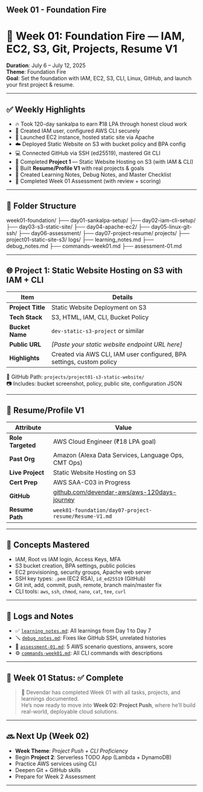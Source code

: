 ## Week 01 - Foundation Fire 

# 📅 Week 01: Foundation Fire — IAM, EC2, S3, Git, Projects, Resume V1

**Duration**: July 6 – July 12, 2025  
**Theme**: Foundation Fire  
**Goal**: Set the foundation with IAM, EC2, S3, CLI, Linux, GitHub, and launch your first project & resume.

---

## ✅ Weekly Highlights

- 🔥 Took 120-day sankalpa to earn ₹18 LPA through honest cloud work
- 🔐 Created IAM user, configured AWS CLI securely
- 🧱 Launched EC2 instance, hosted static site via Apache
- ☁️ Deployed Static Website on S3 with bucket policy and BPA config
- 💻 Connected GitHub via SSH (ed25519), mastered Git CLI
- 📝 Completed **Project 1** — Static Website Hosting on S3 (with IAM & CLI)
- 📄 Built **Resume/Profile V1** with real projects & goals
- 🧠 Created Learning Notes, Debug Notes, and Master Checklist
- 🧪 Completed Week 01 Assessment (with review + scoring)

---

## 📁 Folder Structure

week01-foundation/
├── day01-sankalpa-setup/
├── day02-iam-cli-setup/
├── day03-s3-static-site/
├── day04-apache-ec2/
├── day05-linux-git-ssh/
├── day06-assessment/
├── day07-project-resume/
projects/
├── project01-static-site-s3/
logs/
├── learning_notes.md
├── debug_notes.md
├── commands-week01.md
├── assessment-01.md


---

## 🌐 Project 1: Static Website Hosting on S3 with IAM + CLI

| Item               | Details                                                                 |
|--------------------|-------------------------------------------------------------------------|
| **Project Title**   | Static Website Deployment on S3                                         |
| **Tech Stack**      | S3, HTML, IAM, CLI, Bucket Policy                                       |
| **Bucket Name**     | `dev-static-s3-project` or similar                                      |
| **Public URL**      | _[Paste your static website endpoint URL here]_                         |
| **Highlights**      | Created via AWS CLI, IAM user configured, BPA settings, custom policy  |

📁 GitHub Path: `projects/project01-s3-static-website/`  
📷 Includes: bucket screenshot, policy, public site, configuration JSON

---

## 📄 Resume/Profile V1

| Attribute         | Value                                                                 |
|------------------|-----------------------------------------------------------------------|
| **Role Targeted** | AWS Cloud Engineer (₹18 LPA goal)                                     |
| **Past Org**      | Amazon (Alexa Data Services, Language Ops, CMT Ops)                  |
| **Live Project**  | Static Website Hosting on S3                                          |
| **Cert Prep**     | AWS SAA-C03 in Progress                                               |
| **GitHub**        | [github.com/devendar-aws/aws-120days-journey](https://github.com/devendar-aws/aws-120days-journey) |
| **Resume Path**   | `week01-foundation/day07-project-resume/Resume-V1.md`                 |

---

## 🧠 Concepts Mastered

- IAM, Root vs IAM login, Access Keys, MFA
- S3 bucket creation, BPA settings, public policies
- EC2 provisioning, security groups, Apache web server
- SSH key types: `.pem` (EC2 RSA), `id_ed25519` (GitHub)
- Git init, add, commit, push, remote, branch main/master fix
- CLI tools: `aws`, `ssh`, `chmod`, `nano`, `cat`, `tee`, `curl`

---

## 📘 Logs and Notes

- ✅ [`learning_notes.md`](./../learning_notes.md): All learnings from Day 1 to Day 7
- 🪛 [`debug_notes.md`](./../debug_notes.md): Fixes like GitHub SSH, unrelated histories
- 📄 [`assessment-01.md`](./../assessments/assessment-01.md): 5 AWS scenario questions, answers, score
- ⚙️ [`commands-week01.md`](./../commands/commands-week01.md): All CLI commands with descriptions

---

## 🏁 Week 01 Status: ✅ Complete

> 🚀 Devendar has completed Week 01 with all tasks, projects, and learnings documented.  
> He’s now ready to move into **Week 02: Project Push**, where he’ll build real-world, deployable cloud solutions.

---

## 🔜 Next Up (Week 02)

- **Week Theme**: *Project Push + CLI Proficiency*
- Begin **Project 2**: Serverless TODO App (Lambda + DynamoDB)
- Practice AWS services using CLI
- Deepen Git + GitHub skills
- Prepare for Week 2 Assessment

---
